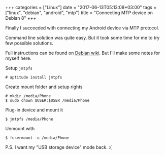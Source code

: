 +++
categories = ["Linux"]
date = "2017-06-13T05:13:08+03:00"
tags = ["linux", "debian", "android", "mtp"]
title = "Connecting MTP device on Debian 8"
+++

Finally I succeeded with connecting my Android device via MTP protocol.

Command line solution was quite easy. But it took some time for me to try few possible solutions.

Full instructions can be found on [Debian wiki](https://wiki.debian.org/mtp#Commandline). But I'll make some notes for myself here.

Setup `jmtpfs`

```
# aptitude install jmtpfs
```

Create mount folder and setup rights

```
# mkdir /media/Phone
$ sudo chown $USER:$USER /media/Phone
```

Plug-in device and mount it

```
$ jmtpfs /media/Phone
```

Unmount with

```
$ fusermount -u /media/Phone
```

<!--more-->

P.S. I want my "USB storage device" mode back. :(